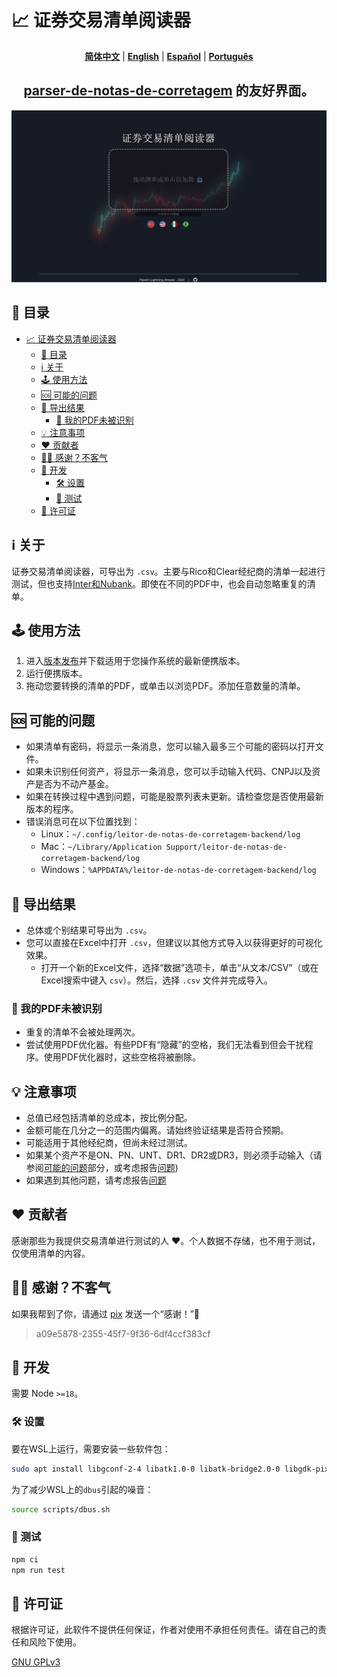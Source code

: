 # 📈 证券交易清单阅读器

<p align="center">
  <a href="https://github.com/planetsLightningArrester/leitor-de-notas-de-corretagem/blob/main/README.zh-cn.md"><b>简体中文</b></a> |
  <a href="https://github.com/planetsLightningArrester/leitor-de-notas-de-corretagem/blob/main/README.en-us.md"><b>English</b></a> |
  <a href="https://github.com/planetsLightningArrester/leitor-de-notas-de-corretagem/blob/main/README.es-mx.md"><b>Español</b></a> |
  <a href="https://github.com/planetsLightningArrester/leitor-de-notas-de-corretagem/blob/main/README.md"><b>Português</b></a>
</p>

<h2 align="center"><a href="https://www.npmjs.com/package/parser-de-notas-de-corretagem"><b>parser-de-notas-de-corretagem</b></a> 的友好界面。</h2>

![alt](./art/demo.zh-cn.gif)

## 📰 目录

- [📈 证券交易清单阅读器](#-证券交易清单阅读器)
  - [📰 目录](#-目录)
  - [ℹ️ 关于](#ℹ️-关于)
  - [🕹️ 使用方法](#️-使用方法)
  - [🆘 可能的问题](#-可能的问题)
  - [📄 导出结果](#-导出结果)
    - [🚨 我的PDF未被识别](#-我的pdf未被识别)
  - [💡 注意事项](#-注意事项)
  - [❤️ 贡献者](#️-贡献者)
  - [🙏🏻 感谢？不客气](#-感谢不客气)
  - [🦾 开发](#-开发)
    - [🛠️ 设置](#️-设置)
    - [🧪 测试](#-测试)
  - [🏦 许可证](#-许可证)


## ℹ️ 关于

证券交易清单阅读器，可导出为 `.csv`。主要与Rico和Clear经纪商的清单一起进行测试，但也支持[Inter和Nubank](https://github.com/planetsLightningArrester/parser-de-notas-de-corretagem?tab=readme-ov-file#-support)。即使在不同的PDF中，也会自动忽略重复的清单。

## 🕹️ 使用方法

1. 进入[版本发布](https://github.com/planetsLightningArrester/leitor-de-notas-de-corretagem/releases)并下载适用于您操作系统的最新便携版本。
2. 运行便携版本。
3. 拖动您要转换的清单的PDF，或单击以浏览PDF。添加任意数量的清单。

## 🆘 可能的问题

- 如果清单有密码，将显示一条消息，您可以输入最多三个可能的密码以打开文件。
- 如果未识别任何资产，将显示一条消息，您可以手动输入代码、CNPJ以及资产是否为不动产基金。
- 如果在转换过程中遇到问题，可能是股票列表未更新。请检查您是否使用最新版本的程序。
- 错误消息可在以下位置找到：
  - Linux：`~/.config/leitor-de-notas-de-corretagem-backend/log`
  - Mac：`~/Library/Application Support/leitor-de-notas-de-corretagem-backend/log`
  - Windows：`%APPDATA%/leitor-de-notas-de-corretagem-backend/log`

## 📄 导出结果

- 总体或个别结果可导出为 `.csv`。
- 您可以直接在Excel中打开 `.csv`，但建议以其他方式导入以获得更好的可视化效果。
  - 打开一个新的Excel文件，选择“数据”选项卡，单击“从文本/CSV”（或在Excel搜索中键入 `csv`）。然后，选择 `.csv` 文件并完成导入。

### 🚨 我的PDF未被识别

- 重复的清单不会被处理两次。
- 尝试使用PDF优化器。有些PDF有“隐藏”的空格，我们无法看到但会干扰程序。使用PDF优化器时，这些空格将被删除。

## 💡 注意事项

- 总值已经包括清单的总成本，按比例分配。
- 金额可能在几分之一的范围内偏离。请始终验证结果是否符合预期。
- 可能适用于其他经纪商，但尚未经过测试。
- 如果某个资产不是ON、PN、UNT、DR1、DR2或DR3，则必须手动输入（请参阅[可能的问题](#可能的问题)部分，或考虑报告[问题](https://github.com/planetsLightningArrester/leitor-de-notas-de-corretagem/issues))
- 如果遇到其他问题，请考虑报告[问题](https://github.com/planetsLightningArrester/leitor-de-notas-de-corretagem/issues)

## ❤️ 贡献者

感谢那些为我提供交易清单进行测试的人 ❤️。个人数据不存储，也不用于测试，仅使用清单的内容。

## 🙏🏻 感谢？不客气

如果我帮到了你，请通过 [pix](https://www.bcb.gov.br/en/financialstability/pix_en) 发送一个“感谢！”👋
> a09e5878-2355-45f7-9f36-6df4ccf383cf

## 🦾 开发

需要 Node `>=18`。

### 🛠️ 设置

要在WSL上运行，需要安装一些软件包：

```bash
sudo apt install libgconf-2-4 libatk1.0-0 libatk-bridge2.0-0 libgdk-pixbuf2.0-0 libgtk-3-0 libgbm-dev libnss3-dev libxss-dev libasound2 zip
```

为了减少WSL上的`dbus`引起的噪音：

```bash
source scripts/dbus.sh
```

### 🧪 测试

```bash
npm ci
npm run test
```

## 🏦 许可证

根据许可证，此软件不提供任何保证，作者对使用不承担任何责任。请在自己的责任和风险下使用。

[GNU GPLv3](https://choosealicense.com/licenses/gpl-3.0/)
